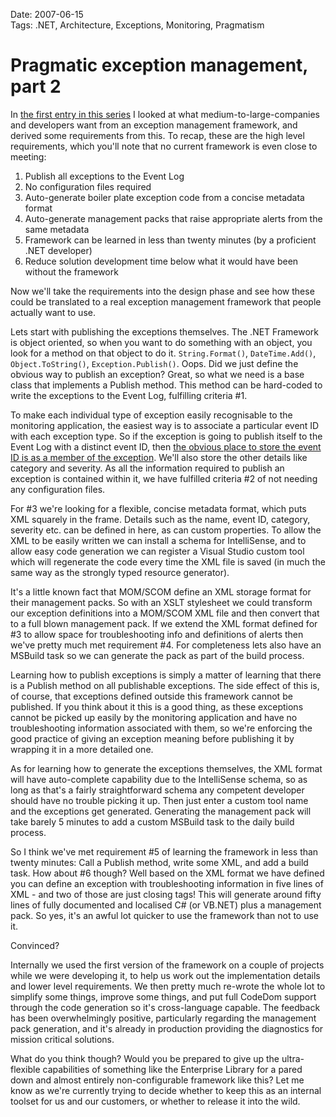 Date: 2007-06-15  
Tags: .NET, Architecture, Exceptions, Monitoring, Pragmatism  

# Pragmatic exception management, part 2
    
In [the first entry in this series](/blog/pragmatic-exception-management-part-1) I looked at what medium-to-large-companies and developers want from an exception management framework, and derived some requirements from this. To recap, these are the high level requirements, which you'll note that no current framework is even close to meeting:

1. Publish all exceptions to the Event Log
2. No configuration files required
3. Auto-generate boiler plate exception code from a concise metadata format
4. Auto-generate management packs that raise appropriate alerts from the same metadata
5. Framework can be learned in less than twenty minutes (by a proficient .NET developer)
6. Reduce solution development time below what it would have been without the framework

Now we'll take the requirements into the design phase and see how these could be translated to a real exception management framework that people actually want to use.

Lets start with publishing the exceptions themselves. The .NET Framework is object oriented, so when you want to do something with an object, you look for a method on that object to do it. `String.Format()`, `DateTime.Add()`, `Object.ToString()`, `Exception.Publish()`. Oops. Did we just define the obvious way to publish an exception? Great, so what we need is a base class that implements a Publish method. This method can be hard-coded to write the exceptions to the Event Log, fulfilling criteria #1.

To make each individual type of exception easily recognisable to the monitoring application, the easiest way is to associate a particular event ID with each exception type. So if the exception is going to publish itself to the Event Log with a distinct event ID, then [the obvious place to store the event ID is as a member of the exception](/blog/why-do-we-have-different-types-of-exception). We'll also store the other details like category and severity. As all the information required to publish an exception is contained within it, we have fulfilled criteria #2 of not needing any configuration files.

For #3 we're looking for a flexible, concise metadata format, which puts XML squarely in the frame. Details such as the name, event ID, category, severity etc. can be defined in here, as can custom properties. To allow the XML to be easily written we can install a schema for IntelliSense, and to allow easy code generation we can register a Visual Studio custom tool which will regenerate the code every time the XML file is saved (in much the same way as the strongly typed resource generator).

It's a little known fact that MOM/SCOM define an XML storage format for their management packs. So with an XSLT stylesheet we could transform our exception definitions into a MOM/SCOM XML file and then convert that to a full blown management pack. If we extend the XML format defined for #3 to allow space for troubleshooting info and definitions of alerts then we've pretty much met requirement #4. For completeness lets also have an MSBuild task so we can generate the pack as part of the build process.

Learning how to publish exceptions is simply a matter of learning that there is a Publish method on all publishable exceptions. The side effect of this is, of course, that exceptions defined outside this framework cannot be published. If you think about it this is a good thing, as these exceptions cannot be picked up easily by the monitoring application and have no troubleshooting information associated with them, so we're enforcing the good practice of giving an exception meaning before publishing it by wrapping it in a more detailed one.

As for learning how to generate the exceptions themselves, the XML format will have auto-complete capability due to the IntelliSense schema, so as long as that's a fairly straightforward schema any competent developer should have no trouble picking it up. Then just enter a custom tool name and the exceptions get generated. Generating the management pack will take barely 5 minutes to add a custom MSBuild task to the daily build process.

So I think we've met requirement #5 of learning the framework in less than twenty minutes: Call a Publish method, write some XML, and add a build task. How about #6 though? Well based on the XML format we have defined you can define an exception with troubleshooting information in five lines of XML - and two of those are just closing tags! This will generate around fifty lines of fully documented and localised C# (or VB.NET) plus a management pack. So yes, it's an awful lot quicker to use the framework than not to use it.

Convinced?

Internally we used the first version of the framework on a couple of projects while we were developing it, to help us work out the implementation details and lower level requirements. We then pretty much re-wrote the whole lot to simplify some things, improve some things, and put full CodeDom support through the code generation so it's cross-language capable. The feedback has been overwhelmingly positive, particularly regarding the management pack generation, and it's already in production providing the diagnostics for mission critical solutions.

What do you think though? Would you be prepared to give up the ultra-flexible capabilities of something like the Enterprise Library for a pared down and almost entirely non-configurable framework like this? Let me know as we're currently trying to decide whether to keep this as an internal toolset for us and our customers, or whether to release it into the wild.